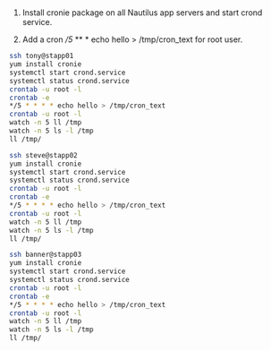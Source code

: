 
#

1. Install cronie package on all Nautilus app servers and start crond service.

2. Add a cron */5* ** * echo hello > /tmp/cron_text for root user.

```sh
ssh tony@stapp01
yum install cronie
systemctl start crond.service
systemctl status crond.service
crontab -u root -l
crontab -e
*/5 * * * * echo hello > /tmp/cron_text
crontab -u root -l
watch -n 5 ll /tmp
watch -n 5 ls -l /tmp
ll /tmp/

ssh steve@stapp02
yum install cronie 
systemctl start crond.service
systemctl status crond.service
crontab -u root -l
crontab -e
*/5 * * * * echo hello > /tmp/cron_text
crontab -u root -l
watch -n 5 ll /tmp
watch -n 5 ls -l /tmp
ll /tmp/

ssh banner@stapp03
yum install cronie 
systemctl start crond.service
systemctl status crond.service
crontab -u root -l
crontab -e
*/5 * * * * echo hello > /tmp/cron_text
crontab -u root -l
watch -n 5 ll /tmp
watch -n 5 ls -l /tmp
ll /tmp/
```
